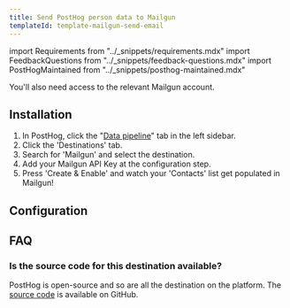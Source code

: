 ```yaml
---
title: Send PostHog person data to Mailgun
templateId: template-mailgun-send-email
---
```


import Requirements from "../_snippets/requirements.mdx"
import FeedbackQuestions from "../_snippets/feedback-questions.mdx"
import PostHogMaintained from "../_snippets/posthog-maintained.mdx"

<Requirements />

You'll also need access to the relevant Mailgun account.

## Installation

1. In PostHog, click the "[Data pipeline](https://us.posthog.com/pipeline/overview)" tab in the left sidebar.
2. Click the 'Destinations' tab.
3. Search for 'Mailgun' and select the destination.
4. Add your Mailgun API Key at the configuration step.
5. Press 'Create & Enable' and watch your 'Contacts' list get populated in Mailgun!

<HideOnCDPIndex>

## Configuration

<TemplateParameters />

## FAQ

### Is the source code for this destination available?

PostHog is open-source and so are all the destination on the platform. The [source code](https://github.com/PostHog/posthog/blob/master/posthog/cdp/templates/mailgun/template_mailgun.py) is available on GitHub.

<PostHogMaintained />

<FeedbackQuestions />

</HideOnCDPIndex>